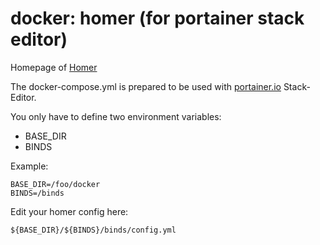 # docker: homer (for portainer stack editor)

Homepage of [Homer](https://github.com/bastienwirtz/homer)

The docker-compose.yml is prepared to be used with [portainer.io](https://www.portainer.io) Stack-Editor.

You only have to define two environment variables:

* BASE_DIR
* BINDS

Example:
```
BASE_DIR=/foo/docker
BINDS=/binds
```

Edit your homer config here:
```
${BASE_DIR}/${BINDS}/binds/config.yml
```
